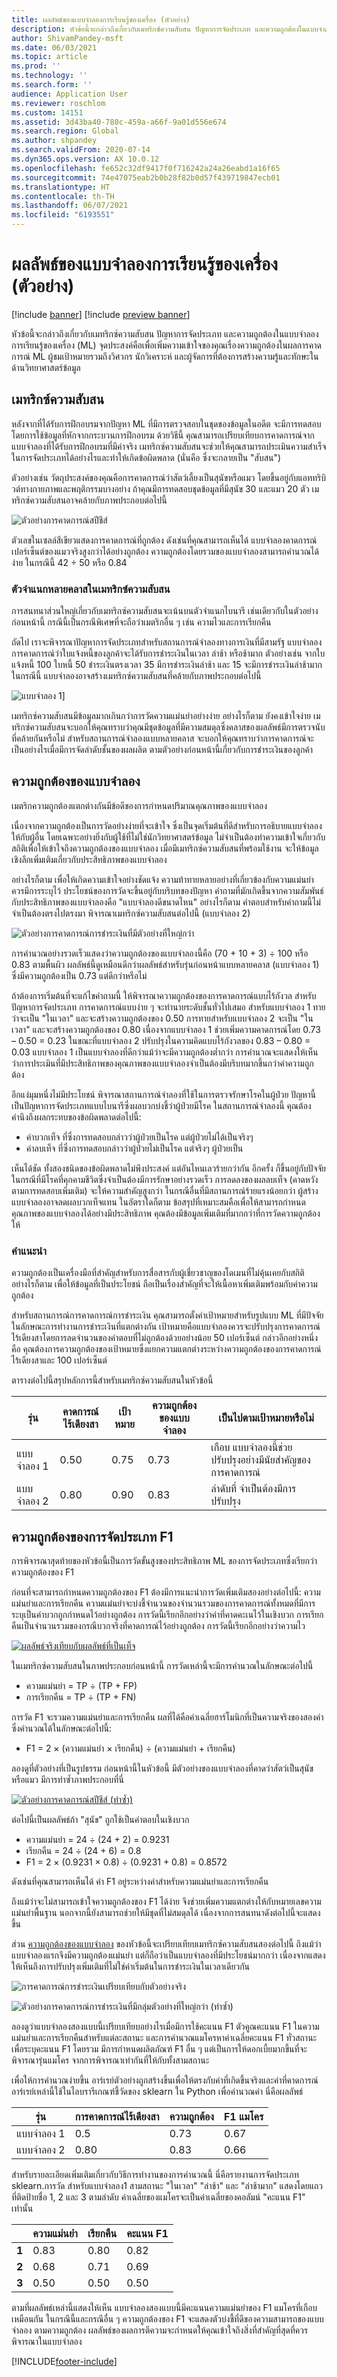 ```yaml
---
title: ผลลัพธ์ของแบบจำลองการเรียนรู้ของเครื่อง (ตัวอย่าง)
description: หัวข้อนี้จะกล่าวถึงเกี่ยวกับเมทริกซ์ความสับสน ปัญหาการจัดประเภท และความถูกต้องในแบบจำลองการเรียนรู้ของเครื่อง (ML) จุดประสงค์คือเพื่อเพิ่มความเข้าใจของคุณเรื่องความถูกต้องในผลการคาดการณ์ ML
author: ShivamPandey-msft
ms.date: 06/03/2021
ms.topic: article
ms.prod: ''
ms.technology: ''
ms.search.form: ''
audience: Application User
ms.reviewer: roschlom
ms.custom: 14151
ms.assetid: 3d43ba40-780c-459a-a66f-9a01d556e674
ms.search.region: Global
ms.author: shpandey
ms.search.validFrom: 2020-07-14
ms.dyn365.ops.version: AX 10.0.12
ms.openlocfilehash: fe652c32df9417f0f716242a24a26eabd1a16f65
ms.sourcegitcommit: 74e47075eab2b0b28f82b0d57f439719847ecb01
ms.translationtype: HT
ms.contentlocale: th-TH
ms.lasthandoff: 06/07/2021
ms.locfileid: "6193551"
---
```

# <a name="results-of-machine-learning-models-preview"></a>ผลลัพธ์ของแบบจำลองการเรียนรู้ของเครื่อง (ตัวอย่าง)

[!include [banner](../includes/banner.md)]
[!include [preview banner](../includes/preview-banner.md)]

หัวข้อนี้จะกล่าวถึงเกี่ยวกับเมทริกซ์ความสับสน ปัญหาการจัดประเภท และความถูกต้องในแบบจำลองการเรียนรู้ของเครื่อง (ML) จุดประสงค์คือเพื่อเพิ่มความเข้าใจของคุณเรื่องความถูกต้องในผลการคาดการณ์ ML ผู้ชมเป้าหมายรวมถึงวิศวกร นักวิเคราะห์ และผู้จัดการที่ต้องการสร้างความรู้และทักษะในด้านวิทยาศาสตร์ข้อมูล

## <a name="confusion-matrix"></a>เมทริกซ์ความสับสน
หลังจากที่ได้รับการฝึกอบรมจากปัญหา ML ที่มีการตรวจสอบในชุดของข้อมูลในอดีต จะมีการทดสอบโดยการใช้ข้อมูลที่หักจากกระบวนการฝึกอบรม ด้วยวิธีนี้ คุณสามารถเปรียบเทียบการคาดการณ์จากแบบจำลองที่ได้รับการฝึกอบรมที่มีค่าจริง เมทริกซ์ความสับสนจะช่วยให้คุณสามารถประเมินความสำเร็จในการจัดประเภทได้อย่างไรและทำให้เกิดข้อผิดพลาด (นั่นคือ ซึ่งจะกลายเป็น "สับสน")

ตัวอย่างเช่น วัตถุประสงค์ของคุณคือการคาดการณ์ว่าสัตว์เลี้ยงเป็นสุนัขหรือแมว โดยขึ้นอยู่กับแอททริบิวต์ทางกายภาพและพฤติกรรมบางอย่าง ถ้าคุณมีการทดสอบชุดข้อมูลที่มีสุนัข 30 และแมว 20 ตัว เมทริกซ์ความสับสนอาจคล้ายกับภาพประกอบต่อไปนี้

![ตัวอย่างการคาดการณ์สปีชีส์](media/species-prediction-matrix.png)

ตัวเลขในเซลล์สีเขียวแสดงการคาดการณ์ที่ถูกต้อง ดังเช่นที่คุณสามารถเห็นได้ แบบจำลองคาดการณ์เปอร์เซ็นต์ของแมวจริงสูงกว่าได้อย่างถูกต้อง ความถูกต้องโดยรวมของแบบจำลองสามารถคำนวณได้ง่าย ในกรณีนี้ 42 ÷ 50 หรือ 0.84

### <a name="multi-class-classifiers-in-a-confusion-matrix"></a>ตัวจำแนกหลายคลาสในเมทริกซ์ความสับสน

การสนทนาส่วนใหญ่เกี่ยวกับเมทริกซ์ความสับสนจะเน้นบนตัวจำแนกไบนารี เช่นเดียวกับในตัวอย่างก่อนหน้านี้ กรณีนี้เป็นกรณีพิเศษที่จะถือว่าเมตริกอื่น ๆ เช่น ความไวและการเรียกคืน

ถัดไป เราจะพิจารณาปัญหาการจัดประเภทสำหรับสถานการณ์จำลองทางการเงินที่มีสามรัฐ แบบจำลองการคาดการณ์ว่าใบแจ้งหนี้ของลูกค้าจะได้รับการชำระเงินในเวลา ล่าช้า หรือช้ามาก ตัวอย่างเช่น จากใบแจ้งหนี้ 100 ใบหนี้ 50 ชำระเงินตรงเวลา 35 มีการชำระเงินล่าช้า และ 15 จะมีการชำระเงินล่าช้ามาก ในกรณีนี้ แบบจำลองอาจสร้างเมทริกซ์ความสับสนที่คล้ายกับภาพประกอบต่อไปนี้

![แบบจำลอง 1](media/payment-prediction-matrix.png)]

เมทริกซ์ความสับสนมีข้อมูลมากเกินกว่าการวัดความแม่นยำอย่างง่าย อย่างไรก็ตาม ยังคงเข้าใจง่าย เมทริกซ์ความสับสนจะบอกให้คุณทราบว่าคุณมีชุดข้อมูลที่มีความสมดุลซึ่งคลาสของผลลัพธ์มีการตรวจนับที่คล้ายกันหรือไม่ สำหรับสถานการณ์จำลองแบบหลายคลาส จะบอกให้คุณทราบว่าการคาดการณ์จะเป็นอย่างไรเมื่อมีการจัดลำดับชั้นของผลผลิต ตามตัวอย่างก่อนหน้านี้เกี่ยวกับการชำระเงินของลูกค้า

## <a name="model-accuracy"></a>ความถูกต้องของแบบจำลอง 
เมตริกความถูกต้องแตกต่างกันมีข้อดีของการกำหนดปริมาณคุณภาพของแบบจำลอง 

เนื่องจากความถูกต้องเป็นการวัดอย่างง่ายที่จะเข้าใจ ซึ่งเป็นจุดเริ่มต้นที่ดีสำหรับการอธิบายแบบจำลองให้กับผู้อื่น โดยเฉพาะอย่างยิ่งกับผู้ใช้ที่ไม่ใช่นักวิทยาศาสตร์ข้อมูล ไม่จำเป็นต้องทำความเข้าใจเกี่ยวกับสถิติเพื่อให้เข้าใจถึงความถูกต้องของแบบจำลอง เมื่อมีเมทริกซ์ความสับสนที่พร้อมใช้งาน จะให้ข้อมูลเชิงลึกเพิ่มเติมเกี่ยวกับประสิทธิภาพของแบบจำลอง

อย่างไรก็ตาม เพื่อให้เกิดความเข้าใจอย่างชัดแจ้ง ความท้าทายหลายอย่างที่เกี่ยวข้องกับความแม่นยำควรมีการระบุไว้ ประโยชน์ของการวัดจะขึ้นอยู่กับบริบทของปัญหา คำถามที่มักเกิดขึ้นจากความสัมพันธ์กับประสิทธิภาพของแบบจำลองคือ "แบบจำลองดีขนาดไหน" อย่างไรก็ตาม คำตอบสำหรับคำถามนี้ไม่จำเป็นต้องตรงไปตรงมา พิจารณาเมทริกซ์ความสับสนต่อไปนี้ (แบบจำลอง 2)

![ตัวอย่างการคาดการณ์การชำระเงินที่มีตัวอย่างที่ใหญ่กว่า](media/payment-prediction-matrix-2.png)

การคำนวณอย่างรวดเร็วแสดงว่าความถูกต้องของแบบจำลองนี้คือ (70 + 10 + 3) ÷ 100 หรือ 0.83 ตามพื้นผิว ผลลัพธ์นี้ดูเหมือนดีกว่าผลลัพธ์สำหรับรุ่นก่อนหน้าแบบหลายคลาส (แบบจำลอง 1) ซึ่งมีความถูกต้องเป็น 0.73 แต่ดีกว่าหรือไม่

ถ้าต้องการเริ่มต้นที่จะแก้ไขคำถามนี้ ให้พิจารณาความถูกต้องของการคาดการณ์แบบไร้กังวล สำหรับปัญหาการจัดประเภท การคาดการณ์แบบง่าย ๆ จะทำนายระดับชั้นทั่วไปเสมอ สำหรับแบบจำลอง 1 ทายว่าจะเป็น "ในเวลา" และจะสร้างความถูกต้องของ 0.50 การทายสำหรับแบบจำลอง 2 จะเป็น "ในเวลา" และจะสร้างความถูกต้องของ 0.80 เนื่องจากแบบจำลอง 1 ช่วยเพิ่มความคาดการณ์โดย 0.73 – 0.50 = 0.23 ในขณะที่แบบจำลอง 2 ปรับปรุงในความคิดแบบไร้กังวลของ 0.83 – 0.80 = 0.03 แบบจำลอง 1 เป็นแบบจำลองที่ดีกว่าแม้ว่าจะมีความถูกต้องต่ำกว่า การคำนวณจะแสดงให้เห็นว่าการประเมินที่มีประสิทธิภาพของคุณภาพของแบบจำลองจำเป็นต้องมีบริบทมากขึ้นกว่าค่าความถูกต้อง

อีกแง่มุมหนึ่งไม่มีประโยชน์ พิจารณาสถานการณ์จำลองที่ใช้ในการตรวจรักษาโรคในผู้ป่วย ปัญหานี้เป็นปัญหาการจัดประเภทแบบไบนารีซึ่งผลบวกบ่งชี้ว่าผู้ป่วยมีโรค ในสถานการณ์จำลองนี้ คุณต้องคำนึงถึงผลกระทบของข้อผิดพลาดต่อไปนี้:

- ค่าบวกเท็จ ที่ซึ่งการทดสอบกล่าวว่าผู้ป่วยเป็นโรค แต่ผู้ป่วยไม่ได้เป็นจริงๆ
- ค่าลบเท็จ ที่ซึ่งการทดสอบกล่าวว่าผู้ป่วยไม่เป็นโรค แต่จริงๆ ผู้ป่วยเป็น

เห็นได้ชัด ทั้งสองชนิดของข้อผิดพลาดไม่พึงประสงค์ แต่อันไหนเลวร้ายกว่ากัน อีกครั้ง ก็ขึ้นอยู่กับปัจจัย ในกรณีที่มีโรคที่คุกคามชีวิตซึ่งจำเป็นต้องมีการรักษาอย่างรวดเร็ว การลดลงของผลลบเท็จ (คาดหวังตามการทดสอบเพิ่มเติม) จะให้ความสำคัญสูงกว่า ในกรณีอื่นที่มีสถานการณ์ร้ายแรงน้อยกว่า ผู้สร้างแบบจำลองอาจลดผลบวกเท็จแทน ในอัตราใดก็ตาม ข้อสรุปที่เหมาะสมคือเพื่อให้สามารถกำหนดคุณภาพของแบบจำลองได้อย่างมีประสิทธิภาพ คุณต้องมีข้อมูลเพิ่มเติมที่มากกว่าที่การวัดความถูกต้องให้

### <a name="recommendations"></a>คำแนะนำ

ความถูกต้องเป็นเครื่องมือที่สำคัญสำหรับการสื่อสารกับผู้เชี่ยวชาญของโดเมนที่ไม่คุ้นเคยกับสถิติ อย่างไรก็ตาม เพื่อให้ข้อมูลที่เป็นประโยชน์ ถือเป็นเรื่องสำคัญที่จะให้เนื้อหาเพิ่มเติมพร้อมกับค่าความถูกต้อง

สำหรับสถานการณ์การคาดการณ์การชำระเงิน คุณสามารถตั้งค่าเป้าหมายสำหรับรูปแบบ ML ที่มีปัจจัยในลักษณะการทำงานการชำระเงินที่แตกต่างกัน เป้าหมายคือแบบจำลองควรจะปรับปรุงการคาดการณ์ไร้เดียงสาโดยการลดจำนวนของคำตอบที่ไม่ถูกต้องด้วยอย่างน้อย 50 เปอร์เซ็นต์ กล่าวอีกอย่างหนึ่งคือ คุณต้องการความถูกต้องของเป้าหมายซึ่งแยกความแตกต่างระหว่างความถูกต้องของการคาดการณ์ไร้เดียงสาและ 100 เปอร์เซ็นต์

ตารางต่อไปนี้สรุปหลักการนี้สำหรับเมทริกซ์ความสับสนในหัวข้อนี้

| รุ่น   | คาดการณ์ไร้เดียงสา | เป้าหมาย | ความถูกต้องของแบบจำลอง | เป็นไปตามเป้าหมายหรือไม่                                          |
|---------|-------------|--------|----------------|-----------------------------------------------------------|
| แบบจำลอง 1 | 0.50        | 0.75   | 0.73           | เกือบ แบบจำลองนี้ช่วยปรับปรุงอย่างมีนัยสำคัญของการคาดการณ์ |
| แบบจำลอง 2 | 0.80        | 0.90   | 0.83           | ลำดับที่ จำเป็นต้องมีการปรับปรุง                              |

## <a name="classification-f1-accuracy"></a>ความถูกต้องของการจัดประเภท F1

การพิจารณาสุดท้ายของหัวข้อนี้เป็นการวัดขั้นสูงของประสิทธิภาพ ML ของการจัดประเภทซึ่งเรียกว่าความถูกต้องของ F1

ก่อนที่จะสามารถกำหนดความถูกต้องของ F1 ต้องมีการแนะนำการวัดเพิ่มเติมสองอย่างต่อไปนี้: ความแม่นยำและการเรียกคืน ความแม่นยำจะบ่งชี้จำนวนของจำนวนรวมของการคาดการณ์ทั้งหมดที่มีการระบุเป็นค่าบวกถูกกำหนดไว้อย่างถูกต้อง การวัดนี้เรียกอีกอย่างว่าค่าที่คาดคะเนไว้ในเชิงบวก การเรียกคืนเป็นจำนวนรวมของกรณีบวกจริงที่คาดการณ์ไว้อย่างถูกต้อง การวัดนี้เรียกอีกอย่างว่าความไว

[![ผลลัพธ์จริงเทียบกับผลลัพธ์ที่เป็นเท็จ](./media/tn-fn.png)](./media/tn-fn.png)

ในเมทริกซ์ความสับสนในภาพประกอบก่อนหน้านี้ การวัดเหล่านี้จะมีการคำนวณในลักษณะต่อไปนี้

- ความแม่นยำ = TP ÷ (TP + FP)
- การเรียกคืน = TP ÷ (TP + FN)

การวัด F1 จะรวมความแม่นยำและการเรียกคืน ผลที่ได้คือค่าเฉลี่ยฮาร์โมนิกที่เป็นความจริงของสองค่า ซึ่งคำนวณได้ในลักษณะต่อไปนี้:

- F1 = 2 × (ความแม่นยำ × เรียกคืน) ÷ (ความแม่นยำ + เรียกคืน)

ลองดูที่ตัวอย่างที่เป็นรูปธรรม ก่อนหน้านี้ในหัวข้อนี้ มีตัวอย่างของแบบจำลองที่คาดว่าสัตว์เป็นสุนัขหรือแมว มีการทำซ้ำภาพประกอบที่นี่

[![ตัวอย่างการคาดการณ์สปีชีส์ (ทำซ้ำ)](./media/species-prediction-matrix.png)](./media/species-prediction-matrix.png)

ต่อไปนี้เป็นผลลัพธ์ถ้า "สุนัข" ถูกใช้เป็นคำตอบในเชิงบวก

- ความแม่นยำ = 24 ÷ (24 + 2) = 0.9231
- เรียกคืน = 24 ÷ (24 + 6) = 0.8
- F1 = 2 × (0.9231 × 0.8) ÷ (0.9231 + 0.8) = 0.8572

ดังเช่นที่คุณสามารถเห็นได้ ค่า F1 อยู่ระหว่างค่าสำหรับความแม่นยำและการเรียกคืน

ถึงแม้ว่าจะไม่สามารถเข้าใจความถูกต้องของ F1 ได้ง่าย จึงช่วยเพิ่มความแตกต่างให้กับหมายเลขความแม่นยำพื้นฐาน นอกจากนี้ยังสามารถช่วยให้มีชุดที่ไม่สมดุลได้ เนื่องจากการสนทนาดังต่อไปนี้จะแสดงขึ้น

ส่วน [ความถูกต้องของแบบจำลอง](#model-accuracy) ของหัวข้อนี้จะเปรียบเทียบเมทริกซ์ความสับสนสองต่อไปนี้ ถึงแม้ว่าแบบจำลองแรกจึงมีความถูกต้องแม่นยำ แต่ก็ถือว่าเป็นแบบจำลองที่มีประโยชน์มากกว่า เนื่องจากแสดงให้เห็นถึงการปรับปรุงเพิ่มเติมที่ไม่ใช่ค่าเริ่มต้นในการชำระเงินในเวลาเดียวกัน

![การคาดการณ์การชำระเงินเปรียบเทียบกับตัวอย่างจริง](media/payment-prediction-matrix.png)

![ตัวอย่างการคาดการณ์การชำระเงินที่มีกลุ่มตัวอย่างที่ใหญ่กว่า (ทำซ้ำ)](media/payment-prediction-matrix-2.png)

ลองดูว่าแบบจำลองสองแบบนี้เปรียบเทียบอย่างไรเมื่อมีการใช้คะแนน F1 ตัวคูณคะแนน F1 ในความแม่นยำและการเรียกคืนสำหรับแต่ละสถานะ และการคำนวณแมโครหาค่าเฉลี่ยคะแนน F1 ทั่วสถานะเพื่อระบุคะแนน F1 โดยรวม มีการกำหนดผลิตภัณฑ์ F1 อื่น ๆ แต่เป็นการให้ดอกเบี้ยมากขึ้นที่จะพิจารณารุ่นแมโคร จากการพิจารณาเท่ากันที่ให้กับทั้งสามสถานะ

เพื่อให้การคำนวณง่ายขึ้น อาร์เรย์ตัวอย่างถูกสร้างขึ้นเพื่อให้ตรงกับค่าที่เกิดขึ้นจริงและค่าที่คาดการณ์ อาร์เรย์เหล่านี้ใช้ในไลบรารีเกณฑ์ชี้วัดของ sklearn ใน Python เพื่อคำนวณค่า นี่คือผลลัพธ์

| รุ่น   | การคาดการณ์ไร้เดียงสา | ความถูกต้อง | F1 แมโคร |
|---------|-------------|----------|----------|
| แบบจำลอง 1 | 0.5         | 0.73     | 0.67     |
| แบบจำลอง 2 | 0.80        | 0.83     | 0.66     |

สำหรับรายละเอียดเพิ่มเติมเกี่ยวกับวิธีการทำงานของการคำนวณนี้ นี่คือรายงานการจัดประเภท sklearn.การวัด สำหรับแบบจำลอง1 สามสถานะ "ในเวลา" "ล่าช้า" และ "ล่าช้ามาก" แสดงโดยแถวที่ติดป้ายชื่อ 1, 2 และ 3 ตามลำดับ ค่าเฉลี่ยของแมโครจะเป็นค่าเฉลี่ยของคอลัมน์ "คะแนน F1" เท่านั้น

| &nbsp;    | ความแม่นยำ | เรียกคืน   | คะแนน F1 |
|-----------|-----------|----------|----------|
| **1**     | 0.83      | 0.80     | 0.82     |
| **2**     | 0.68      | 0.71     | 0.69     |
| **3**     | 0.50      | 0.50     | 0.50     |

ตามที่ผลลัพธ์เหล่านี้แสดงให้เห็น แบบจำลองสองแบบนี้มีคะแนนความแม่นยำของ F1 แมโครที่เกือบเหมือนกัน ในกรณีนี้และกรณีอื่น ๆ ความถูกต้องของ F1 จะแสดงตัวบ่งชี้ที่ดีของความสามารถของแบบจำลอง ตามความถูกต้อง ผลลัพธ์ของผลการตีความจะกำหนดให้คุณเข้าใจถึงสิ่งที่สำคัญที่สุดที่ควรพิจารณาในแบบจำลอง

[!INCLUDE[footer-include](../../includes/footer-banner.md)]
